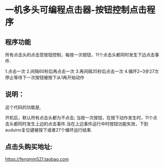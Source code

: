 # 一机多头可编程点击器-按钮控制点击程序

## 程序功能

所有点击头的点击受按钮控制，每按一次按钮，11个点击头都同时发生下边点击事件.

1.点击一次
2.间隔60秒后再点击一次
3.再间隔35秒后点击一次
4.循环2~3步27次停止等待下一次按钮被按下从1再开始动作

## 说明：

这个代码的功能是,

开机后，默认所有点击头都为不点击;
当按一次按钮，在按下动作发生时，11个点击头都同时发生上边的点击事件.当在上边事件运行中时按钮功能失效，下到auduino复位键被按下或者27个循环运行结束.


## 点击头购买地址:

https://fengmm521.taobao.com

